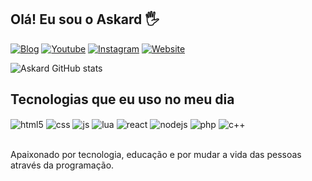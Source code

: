 ## Olá! Eu sou o Askard 🖐️

[![Blog](https://img.shields.io/website?label=Discord&style=for-the-badge&url=https://discord.gg/XFJZJFgRDP/)](https://discord.gg/XFJZJFgRDP)
[![Youtube](https://img.shields.io/badge/YouTube-FF0000?style=for-the-badge&logo=youtube&logoColor=white)](https://youtube.com/@Askard)
[![Instagram](https://img.shields.io/badge/Instagram-E4405F?style=for-the-badge&logo=instagram&logoColor=white)](https://instagram.com/breve)
[![Website](https://img.shields.io/website?label=Website&style=for-the-badge&url=https://tropicalresources.com.br/)](https://tropicalresources.com.br/)

![Askard GitHub stats](https://github-readme-stats.vercel.app/api?username=Askardevs&show_icons=true&theme=dracula&count_private=true&locale=pt-br)

## Tecnologias que eu uso no meu dia

<div style="display: inline_block">
  <img align="center" alt="html5" src="https://img.shields.io/badge/HTML5-E34F26?style=for-the-badge&logo=html5&logoColor=white" />
  <img align="center" alt="css" src="https://img.shields.io/badge/CSS3-1572B6?style=for-the-badge&logo=css3&logoColor=white" />
  <img align="center" alt="js" src="https://img.shields.io/badge/JavaScript-F7DF1E?style=for-the-badge&logo=javascript&logoColor=black" />
  <img align="center" alt="lua" src="https://img.shields.io/badge/Lua-2C2D72?style=for-the-badge&logo=lua&logoColor=white" />
  <img align="center" alt="react" src="https://img.shields.io/badge/React-20232A?style=for-the-badge&logo=react&logoColor=61DAFB" />
  <img align="center" alt="nodejs" src="https://img.shields.io/badge/Node.js-43853D?style=for-the-badge&logo=node.js&logoColor=white" />
  <img align="center" alt="php" src="https://img.shields.io/badge/PHP-777BB4?style=for-the-badge&logo=php&logoColor=white" />
  <img align="center" alt="c++" src="https://img.shields.io/badge/C%2B%2B-00599C?style=for-the-badge&logo=c%2B%2B&logoColor=white" />
  
</div><br/>

Apaixonado por tecnologia, educação e por mudar a vida das pessoas através da programação.
